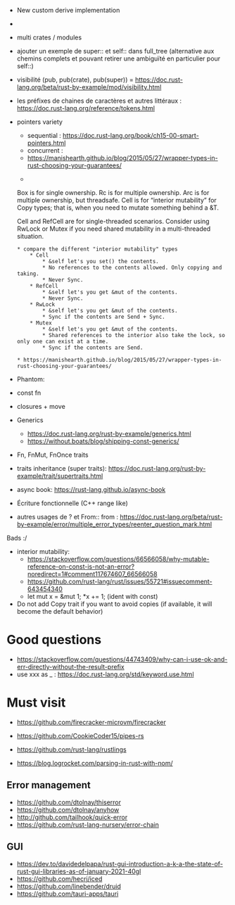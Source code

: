 * New custom derive implementation
* 
* multi crates / modules
* ajouter un exemple de super:: et self:: dans full_tree (alternative aux chemins complets et pouvant retirer une ambiguïté en particulier pour self::)
* visibilité (pub, pub(crate), pub(super)) = https://doc.rust-lang.org/beta/rust-by-example/mod/visibility.html
* les préfixes de chaines de caractères et autres littéraux : https://doc.rust-lang.org/reference/tokens.html
* pointers variety
    * sequential : https://doc.rust-lang.org/book/ch15-00-smart-pointers.html
    * concurrent :
    * https://manishearth.github.io/blog/2015/05/27/wrapper-types-in-rust-choosing-your-guarantees/
    * ```
    Box<T> is for single ownership.
    Rc<T> is for multiple ownership.
    Arc<T> is for multiple ownership, but threadsafe.
    Cell<T> is for “interior mutability” for Copy types; that is, when you need to mutate something behind a &T.
    
    Cell<T> and RefCell<T> are for single-threaded scenarios. Consider using RwLock<T> or Mutex<T> if you need shared mutability in a multi-threaded situation. 
    ```
    * compare the different "interior mutability" types
        * Cell
            * &self let's you set() the contents.
            * No references to the contents allowed. Only copying and taking.
            * Never Sync.
        * RefCell
            * &self let's you get &mut of the contents.
            * Never Sync.
        * RwLock
            * &self let's you get &mut of the contents.
            * Sync if the contents are Send + Sync.
        * Mutex
            * &self let's you get &mut of the contents.
            * Shared references to the interior also take the lock, so only one can exist at a time.
            * Sync if the contents are Send.

    * https://manishearth.github.io/blog/2015/05/27/wrapper-types-in-rust-choosing-your-guarantees/
* Phantom:
* const fn
* closures + move
* Generics
    * https://doc.rust-lang.org/rust-by-example/generics.html
    * https://without.boats/blog/shipping-const-generics/
* Fn, FnMut, FnOnce traits
* traits inheritance (super traits): https://doc.rust-lang.org/rust-by-example/trait/supertraits.html
* async book: https://rust-lang.github.io/async-book
* Écriture fonctionnelle (C++ range like)
* autres usages de ? et From::
  from : https://doc.rust-lang.org/beta/rust-by-example/error/multiple_error_types/reenter_question_mark.html

Bads :/

* interior mutability:
    * https://stackoverflow.com/questions/66566058/why-mutable-reference-on-const-is-not-an-error?noredirect=1#comment117674607_66566058
    * https://github.com/rust-lang/rust/issues/55721#issuecomment-643454340
    * let mut x = &mut 1; *x += 1; (ident with const)
* Do not add Copy trait if you want to avoid copies (if available, it will become the default behavior)

# Good questions

* https://stackoverflow.com/questions/44743409/why-can-i-use-ok-and-err-directly-without-the-result-prefix
* use xxx as _ : https://doc.rust-lang.org/std/keyword.use.html

# Must visit

* https://github.com/firecracker-microvm/firecracker

* https://github.com/CookieCoder15/pipes-rs
* https://github.com/rust-lang/rustlings
* https://blog.logrocket.com/parsing-in-rust-with-nom/

## Error management

* https://github.com/dtolnay/thiserror
* https://github.com/dtolnay/anyhow
* http://github.com/tailhook/quick-error
* https://github.com/rust-lang-nursery/error-chain

## GUI

* https://dev.to/davidedelpapa/rust-gui-introduction-a-k-a-the-state-of-rust-gui-libraries-as-of-january-2021-40gl
* https://github.com/hecrj/iced
* https://github.com/linebender/druid
* https://github.com/tauri-apps/tauri
